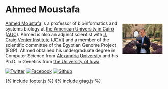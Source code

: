 # Ahmed Moustafa

<img src="images/AhmedMoustafa.jpg" align="right" width="25%" title="Ahmed Moustafa" alt="Ahmed Moustafa" style="padding: 10px; border:5px">

[Ahmed Moustafa](https://ahmedmoustafa.com) is a professor of bioinformatics and systems biology at [the American University in Cairo](https://www.aucegypt.edu/) ([AUC](https://www.aucegypt.edu/)). Ahmed is also an adjunct scientist with [J. Craig Venter Institute](https://www.jcvi.org/) ([JCVI](https://www.jcvi.org/)) and a member of the scientific committee of the Egyptian Genome Project (EGP). Ahmed obtained his undergraduate degree in Computer Science from [Alexandria University](https://www.alexu.edu.eg/index.php/en/) and his Ph.D. in Genetics from [the University of Iowa](https://uiowa.edu/).

[![Twitter](http://i.imgur.com/tXSoThF.png)](https://twitter.com/ahmedmoustafa) [![Facebook](http://i.imgur.com/P3YfQoD.png)](https://www.facebook.com/DrAhmedMoustafaAUC/) [![Github](http://i.imgur.com/0o48UoR.png)](https://github.com/ahmedmoustafa)


{% include footer.js %}
{% include gtag.js %}
